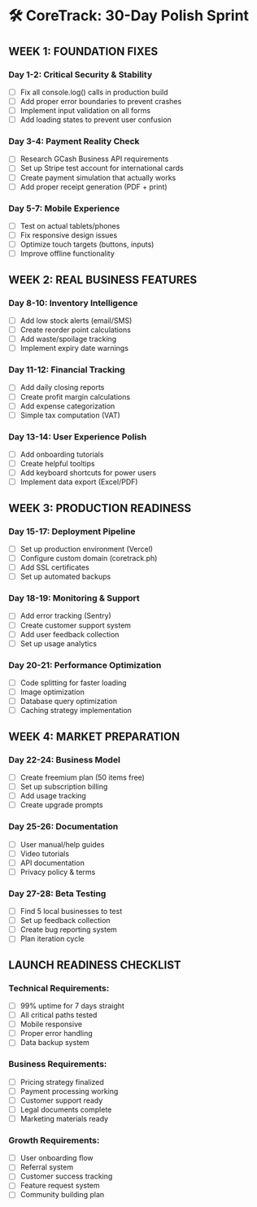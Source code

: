 # 🛠️ CoreTrack: 30-Day Polish Sprint

## **WEEK 1: FOUNDATION FIXES**

### **Day 1-2: Critical Security & Stability**
- [ ] Fix all console.log() calls in production build
- [ ] Add proper error boundaries to prevent crashes
- [ ] Implement input validation on all forms
- [ ] Add loading states to prevent user confusion

### **Day 3-4: Payment Reality Check**
- [ ] Research GCash Business API requirements
- [ ] Set up Stripe test account for international cards
- [ ] Create payment simulation that actually works
- [ ] Add proper receipt generation (PDF + print)

### **Day 5-7: Mobile Experience**
- [ ] Test on actual tablets/phones
- [ ] Fix responsive design issues
- [ ] Optimize touch targets (buttons, inputs)
- [ ] Improve offline functionality

## **WEEK 2: REAL BUSINESS FEATURES**

### **Day 8-10: Inventory Intelligence**
- [ ] Add low stock alerts (email/SMS)
- [ ] Create reorder point calculations
- [ ] Add waste/spoilage tracking
- [ ] Implement expiry date warnings

### **Day 11-12: Financial Tracking**
- [ ] Add daily closing reports
- [ ] Create profit margin calculations
- [ ] Add expense categorization
- [ ] Simple tax computation (VAT)

### **Day 13-14: User Experience Polish**
- [ ] Add onboarding tutorials
- [ ] Create helpful tooltips
- [ ] Add keyboard shortcuts for power users
- [ ] Implement data export (Excel/PDF)

## **WEEK 3: PRODUCTION READINESS**

### **Day 15-17: Deployment Pipeline**
- [ ] Set up production environment (Vercel)
- [ ] Configure custom domain (coretrack.ph)
- [ ] Add SSL certificates
- [ ] Set up automated backups

### **Day 18-19: Monitoring & Support**
- [ ] Add error tracking (Sentry)
- [ ] Create customer support system
- [ ] Add user feedback collection
- [ ] Set up usage analytics

### **Day 20-21: Performance Optimization**
- [ ] Code splitting for faster loading
- [ ] Image optimization
- [ ] Database query optimization
- [ ] Caching strategy implementation

## **WEEK 4: MARKET PREPARATION**

### **Day 22-24: Business Model**
- [ ] Create freemium plan (50 items free)
- [ ] Set up subscription billing
- [ ] Add usage tracking
- [ ] Create upgrade prompts

### **Day 25-26: Documentation**
- [ ] User manual/help guides
- [ ] Video tutorials
- [ ] API documentation
- [ ] Privacy policy & terms

### **Day 27-28: Beta Testing**
- [ ] Find 5 local businesses to test
- [ ] Set up feedback collection
- [ ] Create bug reporting system
- [ ] Plan iteration cycle

## **LAUNCH READINESS CHECKLIST**

### **Technical Requirements:**
- [ ] 99% uptime for 7 days straight
- [ ] All critical paths tested
- [ ] Mobile responsive
- [ ] Proper error handling
- [ ] Data backup system

### **Business Requirements:**
- [ ] Pricing strategy finalized
- [ ] Payment processing working
- [ ] Customer support ready
- [ ] Legal documents complete
- [ ] Marketing materials ready

### **Growth Requirements:**
- [ ] User onboarding flow
- [ ] Referral system
- [ ] Customer success tracking
- [ ] Feature request system
- [ ] Community building plan
